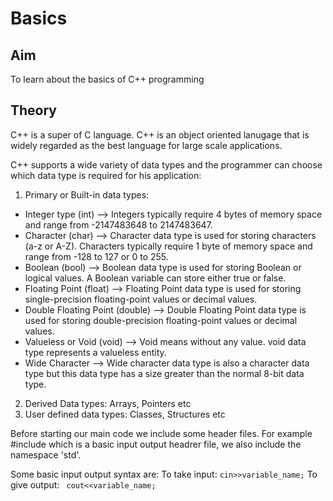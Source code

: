 # Basics
## Aim
To learn about the basics of C++ programming
## Theory
C++ is a super of C language. C++ is an object oriented lanugage that is widely regarded as the best language for large scale applications.

C++ supports a wide variety of data types and the programmer can choose which data type is required for his application:
1. Primary or Built-in data types:
* Integer type (int) --> Integers typically require 4 bytes of memory space and range from -2147483648 to 2147483647.
* Character (char) --> Character data type is used for storing characters (a-z or A-Z). Characters typically require 1 byte of memory space and range from -128 to 127 or 0 to 255.
* Boolean (bool) --> Boolean data type is used for storing Boolean or logical values. A Boolean variable can store either true or false.
* Floating Point (float) --> Floating Point data type is used for storing single-precision floating-point values or decimal values.
* Double Floating Point (double) --> Double Floating Point data type is used for storing double-precision floating-point values or decimal values.
* Valueless or Void (void) --> Void means without any value. void data type represents a valueless entity.
* Wide Character --> Wide character data type is also a character data type but this data type has a size greater than the normal 8-bit data type.
2. Derived Data types:
 Arrays, Pointers etc
3. User defined data types:
 Classes, Structures etc

Before starting our main code we include some header files. For example #include<iostream> which is a basic input output headrer file, we also include the namespace 'std'.

Some basic input output syntax are: 
To take input: ``` cin>>variable_name; ```
To give output: ``` cout<<variable_name;```
